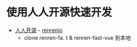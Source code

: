 # 使用人人开源快速开发
- [人人开源](https://gitee.com/renrenio) - [renrenio](https://github.com/renrenio)
	- clone renren-fa. t & renren-fast-vue 到本地